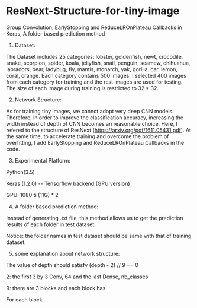 # ResNext-Structure-for-tiny-image
Group Convolution, EarlyStopping and ReduceLROnPlateau Callbacks in Keras, A folder based prediction method 

1. Dataset:

The Dataset includes 25 categories: lobster, goldenfish, newt, crocodile, snake, scorpion, spider, koala, jellyfish, snail, penguin, seamew, chihuahua, labradors, bear, ladybug, fly, mantis, monarch, yak, gorilla, car, lemon, coral, orange. Each category contains 500 images. I selected 400 images from each category for training and the rest images are used for testing. The size of each image during training is restricted to 32 * 32.


2. Network Structure:

As for training tiny images, we cannot adopt very deep CNN models. Therefore, in order to improve the classification accuracy, increasing the width instead of depth of CNN becomes an reasonable choice. 
Here, I refered to the structure of ResNext (https://arxiv.org/pdf/1611.05431.pdf). At the same time, to accelerate training and overcome the problem of overfitting, I add EarlyStopping and ReduceLROnPlateau Callbacks in the code.


3. Experimental Platform:

Python(3.5)

Keras (1.2.0) -- Tensorflow backend (GPU version)

GPU:
1080 ti  (11G) * 2


4. A folder based prediction method:

Instead of generating .txt file, this method allows us to get the prediction results of each folder in test dataset. 

Notice: the folder names in test dataset should be same with that of training dataset.


5. some explanation about network structure:

The value of depth should satisfy (depth - 2) // 9 == 0


2: the first 3 by 3 Conv, 64 and the last Dense, nb_classes


9: there are 3 blocks and each block has  

For each block 
